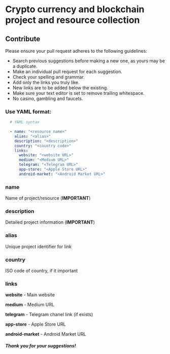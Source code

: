 # Crypto currency and blockchain project and resource collection


## Contribute

Please ensure your pull request adheres to the following guidelines:

* Search previous suggestions before making a new one, as yours may be a duplicate.
* Make an individual pull request for each suggestion.
* Check your spelling and grammar.
* Add only the links you truly like.
* New links are to be added below the existing.
* Make sure your text editor is set to remove trailing whitespace.
* No casino, gambling and faucets.


### Use YAML format:

```YAML
  # YAML syntax
  
  - name: "<resource name>"
    alias: "<alias>"
    description: "<description>"
    country: "<country code>"
    links: 
      website: "<website URL>"
      medium: "<Medium URL>"
      telegram: "<Telegram URL>"
      app-store: "<Apple Store URL>"
      android-market: "<Android Market URL>"
```

### name
Name of project/resource (**IMPORTANT**)

### description
Detailed project information (**IMPORTANT**)

### alias
Unique project identifier for link

### country
ISO code of country, if it important

### links
**website** - Main website

**medium** - Medium URL

**telegram** - Telegram chanel link (if exists)

**app-store** - Apple Store URL

**android-market** - Android Market URL


##### Thank you for your suggestions!